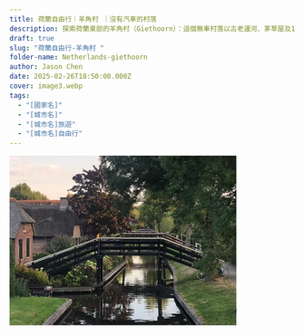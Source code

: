 ```yaml
---
title: 荷蘭自由行｜羊角村 ｜沒有汽車的村落
description: 探索荷蘭東部的羊角村（Giethoorn）：這個無車村落以古老運河、茅草屋及176座橋梁展現獨特魅力，是百萬遊客嚮往的悠閒度假勝地
draft: true
slug: "荷蘭自由行-羊角村 "
folder-name: Netherlands-giethoorn
author: Jason Chen
date: 2025-02-26T18:50:00.000Z
cover: image3.webp
tags:
  - "[國家名]"
  - "[城市名]"
  - "[城市名]旅遊"
  - "[城市名]自由行"
---
```



![](image3.webp)
